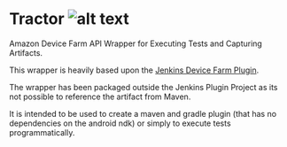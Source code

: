 # Tractor ![alt text](https://travis-ci.org/metalmynds/tractor.svg?branch=master)
Amazon Device Farm API Wrapper for Executing Tests and Capturing Artifacts.

This wrapper is heavily based upon the [Jenkins Device Farm Plugin](https://github.com/awslabs/aws-device-farm-jenkins-plugin).

The wrapper has been packaged outside the Jenkins Plugin Project as its not possible to reference the artifact from Maven.

It is intended to be used to create a maven and gradle plugin (that has no dependencies on the android ndk) or simply to execute tests programmatically.
